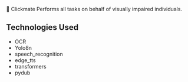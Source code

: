 🐀 Clickmate
Performs all tasks on behalf of visually impaired individuals.

## Technologies Used
- OCR
- Yolo8n
- speech_recognition
- edge_tts
- transformers
- pydub

